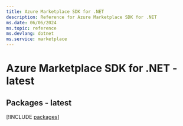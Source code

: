```yaml
---
title: Azure Marketplace SDK for .NET
description: Reference for Azure Marketplace SDK for .NET
ms.date: 06/06/2024
ms.topic: reference
ms.devlang: dotnet
ms.service: marketplace
---
```

# Azure Marketplace SDK for .NET - latest
## Packages - latest
[!INCLUDE [packages](marketplace-index.md)]